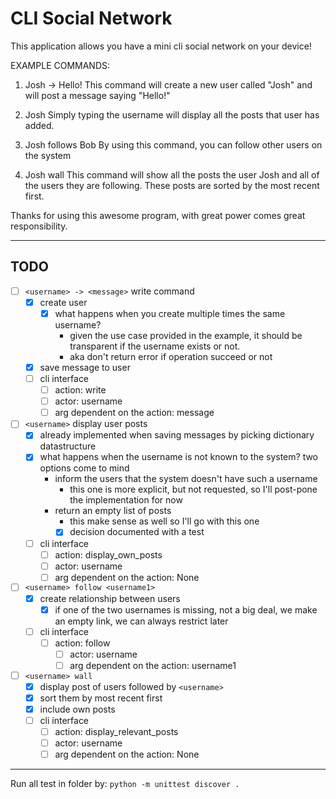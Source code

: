# CLI Social Network

This application allows you have a mini cli social network on your device!

EXAMPLE COMMANDS:

1. Josh -> Hello!
    This command will create a new user called "Josh" and will post a message saying "Hello!"

2. Josh
    Simply typing the username will display all the posts that user has added.

3. Josh follows Bob
    By using this command, you can follow other users on the system

4. Josh wall
    This command will show all the posts the user Josh and all of the users they are following.
    These posts are sorted by the most recent first.

Thanks for using this awesome program, with great power comes great responsibility.

---

## TODO

- [ ] `<username> -> <message>` write command
  - [x] create user
    - [x] what happens when you create multiple times the same username?
      - given the use case provided in the example, it should be transparent if the username exists or not.
      - aka don't return error if operation succeed or not
  - [x] save message to user
  - [ ] cli interface
    - [ ] action: write
    - [ ] actor: username
    - [ ] arg dependent on the action: message
- [ ] `<username>` display user posts
  - [x] already implemented when saving messages by picking dictionary datastructure
  - [x] what happens when the username is not known to the system? two options come to mind
    - inform the users that the system doesn't have such a username
      - this one is more explicit, but not requested, so I'll post-pone the implementation for now
    - return an empty list of posts
      - this make sense as well so I'll go with this one
      - [x] decision documented with a test
  - [ ] cli interface
    - [ ] action: display_own_posts
    - [ ] actor: username
    - [ ] arg dependent on the action: None
- [ ] `<username> follow <username1>`
  - [x] create relationship between users
    - [x] if one of the two usernames is missing, not a big deal, we make an empty link, we can always restrict later
  - [ ] cli interface
    - [ ] action: follow
      - [ ] actor: username
      - [ ] arg dependent on the action: username1
- [ ] `<username> wall`
  - [x] display post of users followed by `<username>`
  - [x] sort them by most recent first
  - [x] include own posts
  - [ ] cli interface
    - [ ] action: display_relevant_posts
    - [ ] actor: username
    - [ ] arg dependent on the action: None

---

Run all test in folder by:
`python -m unittest discover .`
